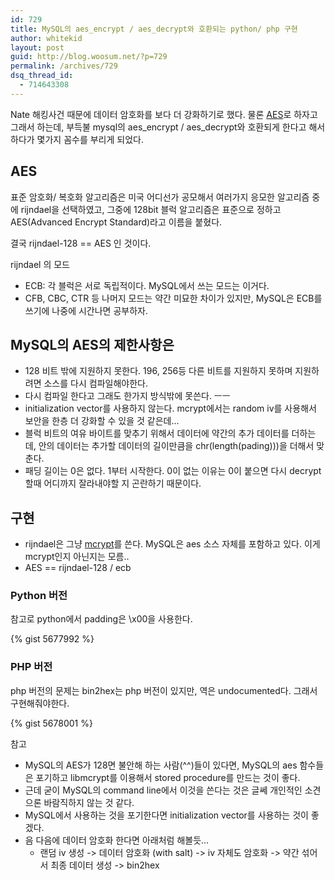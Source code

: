 ```yaml
---
id: 729
title: MySQL의 aes_encrypt / aes_decrypt와 호환되는 python/ php 구현
author: whitekid
layout: post
guid: http://blog.woosum.net/?p=729
permalink: /archives/729
dsq_thread_id:
  - 714643308
---
```

Nate 해킹사건 때문에 데이터 암호화를 보다 더 강화하기로 했다. 물론 [AES][1]로 하자고 그래서 하는데, 부득불 mysql의 aes\_encrypt / aes\_decrypt와 호환되게 한다고 해서 하다가 몇가지 꼼수를 부리게 되었다.

## AES

표준 암호화/ 복호화 알고리즘은 미국 어디선가 공모해서 여러가지 응모한 알고리즘 중에 rijndael을 선택하였고, 그중에 128bit 블럭 알고리즘은 표준으로 정하고 AES(Advanced Encrypt Standard)라고 이름을 붙혔다.

결국 rijndael-128 == AES 인 것이다.

rijndael 의 모드

  * ECB: 각 블럭은 서로 독립적이다. MySQL에서 쓰는 모드는 이거다.
  * CFB, CBC, CTR 등 나머지 모드는 약간 미묘한 차이가 있지만, MySQL은 ECB를 쓰기에 나중에 시간나면 공부하자.

## MySQL의 AES의 제한사항은

  * 128 비트 밖에 지원하지 못한다. 196, 256등 다른 비트를 지원하지 못하며 지원하려면 소스를 다시 컴파일해야한다.
  * 다시 컴파일 한다고 그래도 한가지 방식밖에 못쓴다. ㅡㅡ
  * initialization vector를 사용하지 않는다. mcrypt에서는 random iv를 사용해서 보안을 한층 더 강화할 수 있을 것 같은데...
  * 블럭 비트의 여유 바이트를 맞추기 위해서 데이터에 약간의 추가 데이터를 더하는데, 안의 데이터는 추가할 데이터의 길이만큼을 chr(length(pading)))을 더해서 맞춘다.
  * 패딩 길이는 0은 없다. 1부터 시작한다. 0이 없는 이유는 0이 붙으면 다시 decrypt할때 어디까지 잘라내야할 지 곤란하기 때문이다.

## 구현

  * rijndael은 그냥 [mcrypt][2]를 쓴다. MySQL은 aes 소스 자체를 포함하고 있다. 이게 mcrypt인지 아닌지는 모름..
  * AES == rijndael-128 / ecb

### Python 버전

참고로 python에서 padding은 \x00을 사용한다.

{% gist 5677992 %}


### PHP 버전

php 버전의 문제는 bin2hex는 php 버전이 있지만, 역은 undocumented다. 그래서 구현해줘야한다.

{% gist 5678001 %}


참고

  * MySQL의 AES가 128면 불안해 하는 사람(^^)들이 있다면, MySQL의 aes 함수들은 포기하고 libmcrypt를 이용해서 stored procedure를 만드는 것이 좋다.
  * 근데 굳이 MySQL의 command line에서 이것을 쓴다는 것은 글쎄 개인적인 소견으론 바람직하지 않는 것 같다.
  * MySQL에서 사용하는 것을 포기한다면 initialization vector를 사용하는 것이 좋겠다.
  * 음 다음에 데이터 암호화 한다면 아래처럼 해볼듯...
      * 랜덤 iv 생성 -> 데이터 암호화 (with salt) -> iv 자체도 암호화 -> 약간 섞어서 최종 데이터 생성 -> bin2hex

 [1]: http://en.wikipedia.org/wiki/Advanced_Encryption_Standard
 [2]: http://mcrypt.sf.net